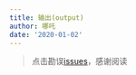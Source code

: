 ```yaml
---
title: 输出(output)
author: 哪吒
date: '2020-01-02'
---
```


> 点击勘误[issues](https://github.com/webVueBlog/learn-webpack/issues)，感谢阅读











